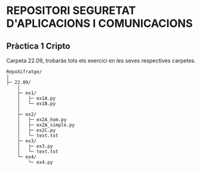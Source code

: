 ﻿# REPOSITORI SEGURETAT D'APLICACIONS I COMUNICACIONS 

## Pràctica 1 Cripto
Carpeta 22.09, trobaràs tots els exercici en les seves respectives carpetes.

```
RepoXifratge/
│
├─ 22.09/
    │
    ├─ ex1/
    │   ├─ ex1A.py       
    │   └─ ex1B.py
    │
    ├─ ex2/
    │   ├─ ex2A_hom.py
    │   ├─ ex2A_simple.py
    │   ├─ ex2C.py
    │   └─ text.txt
    ├─ ex3/
    │   ├─ ex3.py
    │   └─ text.txt
    └─ ex4/
        └─ ex4.py
```
